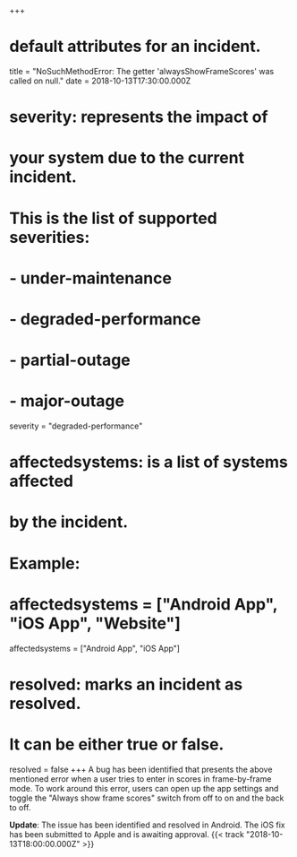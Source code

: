+++
# default attributes for an incident.
title = "NoSuchMethodError: The getter 'alwaysShowFrameScores' was called on null."
date = 2018-10-13T17:30:00.000Z

# severity: represents the impact of
# your system due to the current incident.
# This is the list of supported severities:
#
# - under-maintenance
# - degraded-performance
# - partial-outage
# - major-outage
severity = "degraded-performance"

# affectedsystems: is a list of systems affected
# by the incident.
# Example:
# affectedsystems = ["Android App", "iOS App", "Website"]
affectedsystems = ["Android App", "iOS App"]

# resolved: marks an incident as resolved.
# It can be either true or false.
resolved = false
+++
A bug has been identified that presents the above mentioned error when a user tries to enter in scores in frame-by-frame mode. To work around this error, users can open up the app settings and toggle the "Always show frame scores" switch from off to on and the back to off.

**Update**: The issue has been identified and resolved in Android. The iOS fix has been submitted to Apple and is awaiting approval. {{< track "2018-10-13T18:00:00.000Z" >}}
